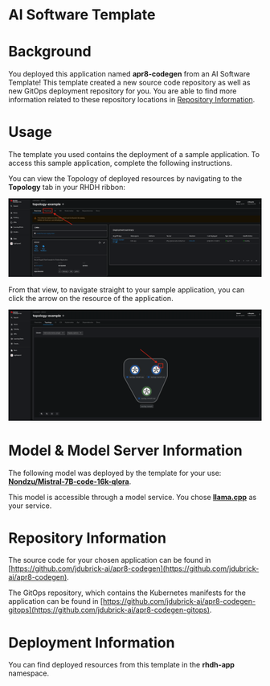 # AI Software Template

# Background

You deployed this application named **apr8-codegen** from an AI Software Template! This template created a new source code repository as well as new GitOps deployment repository for you. You are able to find more information related to these repository locations in [Repository Information](#repository-information).

# Usage

The template you used contains the deployment of a sample application. To access this sample application, complete the following instructions.

You can view the Topology of deployed resources by navigating to the **Topology** tab in your RHDH ribbon:

![Topology Ribbon](./images/topology-ribbon.png)

From that view, to navigate straight to your sample application, you can click the arrow on the resource of the application.

![Topology View Application Link](./images/topology-app-link.png)

# Model & Model Server Information
The following model was deployed by the template for your use: **[Nondzu/Mistral-7B-code-16k-qlora](https://huggingface.co/Nondzu/Mistral-7B-code-16k-qlora)**.

This model is accessible through a model service. You chose **[llama.cpp]( https://github.com/containers/ai-lab-recipes/tree/main/model_servers/llamacpp_python)** as your service.

# Repository Information

The source code for your chosen application can be found in [https://github.com/jdubrick-ai/apr8-codegen](https://github.com/jdubrick-ai/apr8-codegen).

The GitOps repository, which contains the Kubernetes manifests for the application can be found in 
[https://github.com/jdubrick-ai/apr8-codegen-gitops](https://github.com/jdubrick-ai/apr8-codegen-gitops). 

# Deployment Information

You can find deployed resources from this template in the **rhdh-app** namespace.
